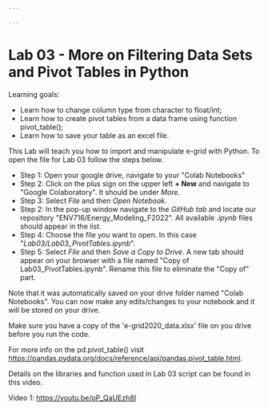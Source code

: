 ```yaml
---

---
```


# Lab 03 - More on Filtering Data Sets and Pivot Tables in Python

Learning goals:
* Learn how to change column type from character to float/int;
* Learn how to create pivot tables from a data frame using function pivot_table();
* Learn how to save your table as an excel file.


This Lab will teach you how to import and manipulate e-grid with Python. To open the file for Lab 03 follow the steps below.

* Step 1: Open your google drive, navigate to your "Colab Notebooks" <br>
* Step 2: Click on the plus sign on the upper left **+ New** and navigate to "Google Colaboratory". It should be under *More*. <br>
* Step 3: Select *File* and then *Open Notebook*. <br>
* Step 2: In the pop-up window navigate to the *GitHub tab* and locate our repository "ENV716/Energy_Modeling_F2022". All available *.ipynb* files should appear in the list. <br>
* Step 4: Choose the file you want to open. In this case "*Lab03/Lab03_PivotTables.ipynb*".
* Step 5: Select *File* and then *Save a Copy to Drive*. A new tab should appear on your browser with a file named "Copy of Lab03_PivotTables.ipynb". Rename this file to eliminate the "Copy of" part. <br>

Note that it was automatically saved on your drive folder named "Colab Notebooks". You can now make any edits/changes to your notebook and it will be stored on your drive. <br>

Make sure you have a copy of the 'e-grid2020_data.xlsx' file on you drive before you run the code.

For more info on the pd.pivot_table() visit https://pandas.pydata.org/docs/reference/api/pandas.pivot_table.html.

Details on the libraries and function used in Lab 03 script can be found in this video.

Video 1: https://youtu.be/pP_QaUEzh8I
